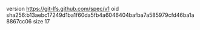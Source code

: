 version https://git-lfs.github.com/spec/v1
oid sha256:b13aebc17249d1ba1f60da5fb4a6046404bafba7a585979cfd46ba1a8867cc06
size 17
